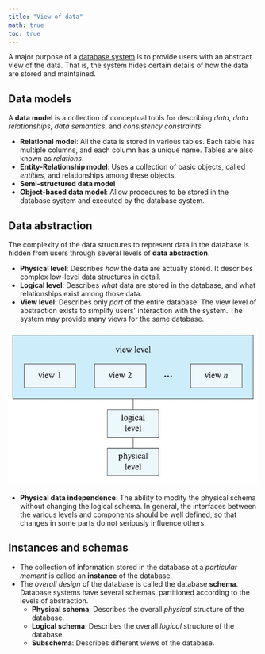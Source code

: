 ```yaml
---
title: "View of data"
math: true
toc: true
---
```


A major purpose of a [database system](notes/Database%20systems.md) is to provide users with an abstract view of the data. That is, the system hides certain details of how the data are stored and maintained.

## Data models
A **data model** is a collection of conceptual tools for describing _data_, _data relationships_, _data semantics_, and _consistency constraints_.

- **Relational model**: All the data is stored in various tables. Each table has multiple columns, and each column has a unique name. Tables are also known as _relations_.
- **Entity-Relationship model**: Uses a collection of basic objects, called _entities_, and relationships among these objects.
- **Semi-structured data model**
- **Object-based data model**: Allow procedures to be stored in the database system and executed by the database system.


## Data abstraction
The complexity of the data structures to represent data in the database is hidden from users through several levels of **data abstraction**.

- **Physical level**: Describes _how_ the data are actually stored. It describes complex low-level data structures in detail.
- **Logical level**: Describes _what_ data are stored in the database, and what relationships exist among those data.
- **View level**: Describes only _part_ of the entire database. The view level of abstraction exists to simplify users' interaction with the system. The system may provide many views for the same database.

![data-abstraction-levels](/notes/images/data-abstraction-levels.png)

- **Physical data independence**: The ability to modify the physical schema without changing the logical schema. In general, the interfaces between the various levels and components should be well defined, so that changes in some parts do not seriously influence others.

## Instances and schemas
- The collection of information stored in the database at a _particular moment_ is called an **instance** of the database.
- The _overall design_ of the database is called the database **schema**. Database systems have several schemas, partitioned according to the levels of abstraction.
	- **Physical schema**: Describes the overall _physical_ structure of the database.
	- **Logical schema**: Describes the overall _logical_ structure of the database.
	- **Subschema**: Describes different _views_ of the database.